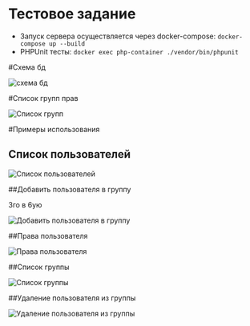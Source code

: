 # Тестовое задание

- Запуск сервера осуществляется через docker-compose: `docker-compose up --build`
- PHPUnit тесты: `docker exec php-container ./vendor/bin/phpunit`

#Схема бд

![схема бд](https://github.com/mrfels1/hh/assets/58826166/5bfd5437-f35f-4412-be4c-19d3ef3d697b)

#Список групп прав

![Список групп](https://github.com/mrfels1/hh/assets/58826166/571a5626-d7ad-490f-9da4-3286c315cf33)

#Примеры использования

## Список пользователей

![Список пользователей](https://github.com/mrfels1/hh/assets/58826166/6940ed1b-a717-48a0-ba5b-9e0f51a3ddd1)

##Добавить пользователя в группу

3го в 6ую

![Добавить пользователя в группу](https://github.com/mrfels1/hh/assets/58826166/ff3812e5-b766-4d1c-aa64-af66f8fccdbf)

##Права пользователя

![Права пользователя](https://github.com/mrfels1/hh/assets/58826166/311c32b5-4173-4556-9a9c-15e954becc5a)

##Список группы

![Список группы](https://github.com/mrfels1/hh/assets/58826166/86736d7b-8072-475f-9fa3-2ee7cbdf6545)

##Удаление пользователя из группы

![Удаление пользователя из группы](https://github.com/mrfels1/hh/assets/58826166/16261e10-b127-4af7-851f-e74b55be8652)

